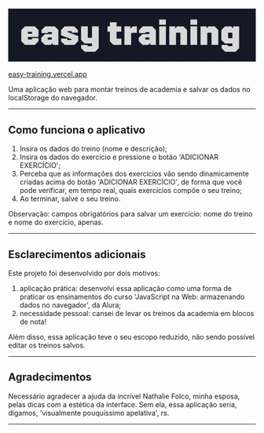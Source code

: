 ![easy training](./images/nome.png) 

[easy-training.vercel.app](https://easy-training.vercel.app/)

Uma aplicação web para montar treinos de academia e salvar os dados no localStorage do navegador.

***

## Como funciona o  aplicativo
1. Insira os dados do treino (nome e descrição);
2. Insira os dados do exercício e pressione o botão 'ADICIONAR EXERCÍCIO';
3. Perceba que as informações dos exercícios vão sendo dinamicamente criadas acima do botão 'ADICIONAR EXERCÍCIO', de forma que você pode verificar, em tempo real, quais exercícios compõe o seu treino; 
4. Ao terminar, salve o seu treino.

Observação: campos obrigatórios para salvar um exercício: nome do treino e nome do exercício, apenas.

***
## Esclarecimentos adicionais
Este projeto foi desenvolvido por dois motivos:

1. aplicação prática: desenvolvi essa aplicação como uma forma de praticar os ensinamentos do curso 'JavaScript na Web: armazenando dados no navegador', da Alura; 
2. necessidade pessoal: cansei de levar os treinos da academia em blocos de nota!

Além disso, essa aplicação teve o seu escopo reduzido, não sendo possível editar os treinos salvos.
***
## Agradecimentos
Necessário agradecer a ajuda da incrível Nathalie Folco, minha esposa, pelas dicas com a estética da interface. Sem ela, essa aplicação seria, digamos, 'visualmente pouquíssimo apelativa', rs. 

***

